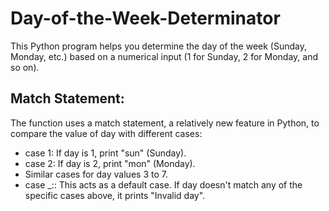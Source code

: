 # Day-of-the-Week-Determinator
This Python program helps you determine the day of the week (Sunday, Monday, etc.) based on a numerical input (1 for Sunday, 2 for Monday, and so on).

## Match Statement:

The function uses a match statement, a relatively new feature in Python, to compare the value of day with different cases:
  -  case 1: If day is 1, print "sun" (Sunday).
  -  case 2: If day is 2, print "mon" (Monday).
  -  Similar cases for day values 3 to 7.
  -  case _:: This acts as a default case. If day doesn't match any of the specific cases above, it prints "Invalid day".
